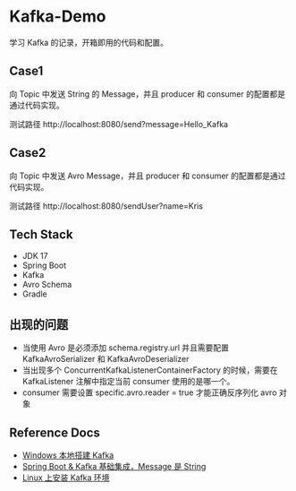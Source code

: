 # Kafka-Demo

学习 Kafka 的记录，开箱即用的代码和配置。

## Case1
向 Topic 中发送 String 的 Message，并且 producer 和 consumer 的配置都是通过代码实现。

测试路径 http://localhost:8080/send?message=Hello_Kafka

## Case2
向 Topic 中发送 Avro Message，并且 producer 和 consumer 的配置都是通过代码实现。

测试路径 http://localhost:8080/sendUser?name=Kris

## Tech Stack
- JDK 17
- Spring Boot
- Kafka
- Avro Schema
- Gradle

## 出现的问题
- 当使用 Avro 是必须添加 schema.registry.url 并且需要配置 KafkaAvroSerializer 和 KafkaAvroDeserializer
- 当出现多个 ConcurrentKafkaListenerContainerFactory 的时候，需要在 KafkaListener 注解中指定当前 consumer 使用的是哪一个。
- consumer 需要设置 specific.avro.reader = true 才能正确反序列化 avro 对象

## Reference Docs
- [Windows 本地搭建 Kafka](https://www.cnblogs.com/asd14828/p/13529487.html)
- [Spring Boot & Kafka 基础集成，Message 是 String](https://medium.com/@abhishekranjandev/a-comprehensive-guide-to-integrating-kafka-in-a-spring-boot-application-a4b912aee62e)
- [Linux 上安装 Kafka 环境](https://r08kdwv0y3.feishu.cn/docx/GPfRdnbfooazKPxTTEecoZs3nCg?from=from_copylink)